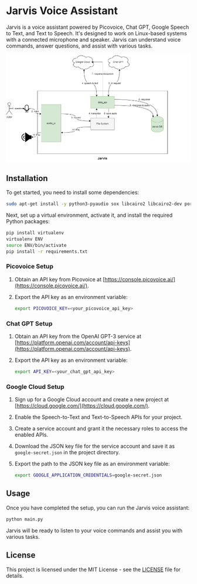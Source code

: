 # Jarvis Voice Assistant

Jarvis is a voice assistant powered by Picovoice, Chat GPT, Google Speech to Text, and Text to Speech. It's designed to work on Linux-based systems with a connected microphone and speaker. Jarvis can understand voice commands, answer questions, and assist with various tasks.

![Architecture Diagram (Placeholder)](architecture_diagram.png)

## Installation

To get started, you need to install some dependencies:

```bash
sudo apt-get install -y python3-pyaudio sox libcairo2 libcairo2-dev portaudio19-dev python3-dev libpcre3 libpcre3-dev ffmpeg python3-pip sqlite3 alsa-tools
```

Next, set up a virtual environment, activate it, and install the required Python packages:

```bash
pip install virtualenv
virtualenv ENV
source ENV/bin/activate
pip install -r requirements.txt
```

### Picovoice Setup

1. Obtain an API key from Picovoice at [https://console.picovoice.ai/](https://console.picovoice.ai/).

2. Export the API key as an environment variable:

   ```bash
   export PICOVOICE_KEY=<your_picovoice_api_key>
   ```

### Chat GPT Setup

1. Obtain an API key from the OpenAI GPT-3 service at [https://platform.openai.com/account/api-keys](https://platform.openai.com/account/api-keys).

2. Export the API key as an environment variable:

   ```bash
   export API_KEY=<your_chat_gpt_api_key>
   ```

### Google Cloud Setup

1. Sign up for a Google Cloud account and create a new project at [https://cloud.google.com/](https://cloud.google.com/).

2. Enable the Speech-to-Text and Text-to-Speech APIs for your project.

3. Create a service account and grant it the necessary roles to access the enabled APIs.

4. Download the JSON key file for the service account and save it as `google-secret.json` in the project directory.

5. Export the path to the JSON key file as an environment variable:

   ```bash
   export GOOGLE_APPLICATION_CREDENTIALS=google-secret.json
   ```

## Usage

Once you have completed the setup, you can run the Jarvis voice assistant:

```bash
python main.py
```

Jarvis will be ready to listen to your voice commands and assist you with various tasks.

## License

This project is licensed under the MIT License - see the [LICENSE](LICENSE) file for details.